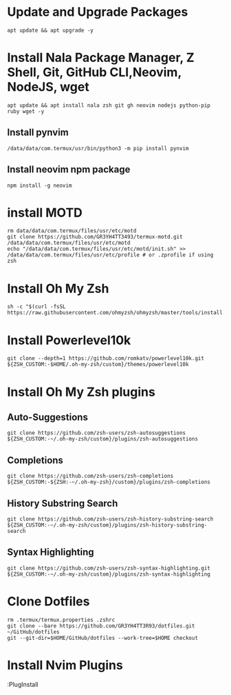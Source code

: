 # Update and Upgrade Packages

    apt update && apt upgrade -y

# Install Nala Package Manager, Z Shell, Git, GitHub CLI,Neovim, NodeJS, wget

    apt update && apt install nala zsh git gh neovim nodejs python-pip ruby wget -y

## Install pynvim

    /data/data/com.termux/usr/bin/python3 -m pip install pynvim

## Install neovim npm package

    npm install -g neovim

# install MOTD

    rm data/data/com.termux/files/usr/etc/motd
    git clone https://github.com/GR3YH4TT3493/termux-motd.git /data/data/com.termux/files/usr/etc/motd
    echo "/data/data/com.termux/files/usr/etc/motd/init.sh" >> /data/data/com.termux/files/usr/etc/profile # or .zprofile if using zsh

# Install Oh My Zsh

    sh -c "$(curl -fsSL https://raw.githubusercontent.com/ohmyzsh/ohmyzsh/master/tools/install.sh)"

# Install Powerlevel10k

    git clone --depth=1 https://github.com/romkatv/powerlevel10k.git ${ZSH_CUSTOM:-$HOME/.oh-my-zsh/custom}/themes/powerlevel10k

# Install Oh My Zsh plugins

## Auto-Suggestions

    git clone https://github.com/zsh-users/zsh-autosuggestions ${ZSH_CUSTOM:-~/.oh-my-zsh/custom}/plugins/zsh-autosuggestions

## Completions

    git clone https://github.com/zsh-users/zsh-completions ${ZSH_CUSTOM:-${ZSH:-~/.oh-my-zsh}/custom}/plugins/zsh-completions

## History Substring Search

    git clone https://github.com/zsh-users/zsh-history-substring-search ${ZSH_CUSTOM:-~/.oh-my-zsh/custom}/plugins/zsh-history-substring-search

## Syntax Highlighting

    git clone https://github.com/zsh-users/zsh-syntax-highlighting.git ${ZSH_CUSTOM:-~/.oh-my-zsh/custom}/plugins/zsh-syntax-highlighting

# Clone Dotfiles

    rm .termux/termux.properties .zshrc
    git clone --bare https://github.com/GR3YH4TT3R93/dotfiles.git ~/GitHub/dotfiles
    git --git-dir=$HOME/GitHub/dotfiles --work-tree=$HOME checkout

# Install Nvim Plugins

:PlugInstall

